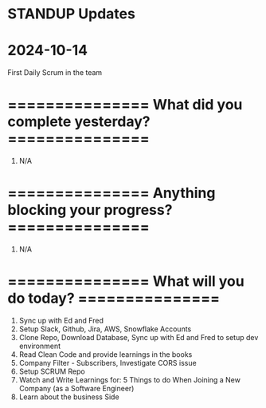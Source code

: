 # STANDUP Updates

# 2024-10-14

First Daily Scrum in the team

# =============== What did you complete yesterday? ===============

1. N/A

# =============== Anything blocking your progress? ===============

1. N/A

# =============== What will you do today? ===============

1. Sync up with Ed and Fred
2. Setup Slack, Github, Jira, AWS, Snowflake Accounts
3. Clone Repo, Download Database, Sync up with Ed and Fred to setup dev environment
4. Read Clean Code and provide learnings in the books
5. Company Filter - Subscribers, Investigate CORS issue
6. Setup SCRUM Repo
7. Watch and Write Learnings for: 5 Things to do When Joining a New Company (as a Software Engineer)
8. Learn about the business Side
